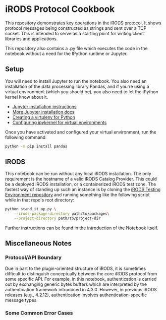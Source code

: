 # iRODS Protocol Cookbook

This repository demonstrates key operations in the iRODS protocol. It shows protocol messages being
constructed as strings and sent over a TCP socket. This is intended to serve as a starting point
for writing client libraries and applications.

This repository also contains a .py file which executes the code in the notebook without a need for the 
IPython runtime or Jupyter.

## Setup

You will need to install Jupyter to run the notebook. You also need an 
installation of the data processing library Pandas, and if you're 
using a virtual environment (which you should be), you also need to 
let the iPython kernel know about it. 

- [Jupyter installation instructions](https://jupyter.org/install)
- [More Jupyter installation docs](https://jupyter-notebook-beginner-guide.readthedocs.io/en/latest/install.html#)
- [Creating a virtulenv for Python](https://docs.python.org/3/library/venv.html)
- [Configuring ipykernel for virtual environments](https://ipython.readthedocs.io/en/latest/install/kernel_install.html#kernel-install)

Once you have activated and configured your virtual environment, run the following command:

```bash
python -m pip install pandas
```

## iRODS

This notebook can be run without any local iRODS installation. The only requirement is the hostname of a 
valid iRODS Catalog Provider. This could be a deployed iRODS installation, or a containerized iRODS test zone.
The fastest way of standing up such an instance is by cloning the [iRODS Testing Environment repository](https://github.com/irods/irods_testing_environment)
and running something like the following script while in that repo's root directory:

```bash
python stand_it_up.py \
    --irods-package-directory path/to/packages\
    --project-directory path/to/project-dir
```

Further instructions can be found in the introduction of the Notebook itself.

## Miscellaneous Notes

### Protocol/API Boundary

Due in part to the plugin-oriented structure of iRODS, it is sometimes difficult to distinguish conceptually between the core iRODS protocol from some specific API.
For example, in this notebook, authentication is carried out by exchanging generic bytes buffers which are interpreted by the authentication framework introduced 
in 4.3.0. However, in previous iRODS releases (e.g., 4.2.12), authentication involves authentication-specific message types. 

### Some Common Error Cases
